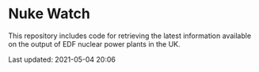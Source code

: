 # Nuke Watch

This repository includes code for retrieving the latest information available on the output of EDF nuclear power plants in the UK.

Last updated: 2021-05-04 20:06